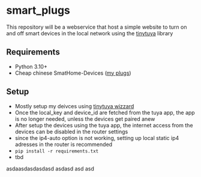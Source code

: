 # smart_plugs

This repository will be a webservice that host a simple website to turn on and off smart devices in the local network using the [tinytuya](https://github.com/jasonacox/tinytuya) library

## Requirements

- Python 3.10+
- Cheap chinese SmatHome-Devices ([my plugs](https://www.amazon.de/Usmart-Steckdose-Smart-WLAN-Sprachsteuerung/dp/B09J8P9YFL/ref=sr_1_6?__mk_de_DE=%C3%85M%C3%85%C5%BD%C3%95%C3%91&crid=W27SLGI75J8Y&dib=eyJ2IjoiMSJ9.NcGiVPdTaerstlacjnw_hXRZqkonT1cFxPHMoGu4lgvIXfD3OuNyJddWNR7hvBAD4HhFaSuuVeg41SpwV8y-JOB6kAUGRUtOGvAif2m8rGclMe3bAUM9F7s5ua_hOapD8TbWr6F5asidif8_odmHPiLCvSIvA16ZsqnGwr2JKpksRYCeFovixelLg60FfufRl7RhpLEH0uNQEFOlt8iwIZbWQgJMLtH1MhB9uaLggKHdrpoggfCS6WV0F0dlo9008L9HKCfXJ2IgqxL5gBx2Y1EhJATcPX-2boNK1Qvw26Y.DashDJ6SAQGDH1OOA0YQM4G0hS0byhohRMn2-9N1_qk&dib_tag=se&keywords=gosund+plug&qid=1711358532&sprefix=gosund+plug%2Caps%2C89&sr=8-6))

## Setup

- Mostly setup my deivces using [tinytuya wizzard](https://github.com/jasonacox/tinytuya?tab=readme-ov-file#setup-wizard---getting-local-keys)
- Once the local_key and device_id are fetched from the tuya app, the app is no longer needed, unless the devices get paired anew
- After setup the devices using the tuya app, the internet access from the devices can be disabled in the router settings
- since the ip4-auto option is not working, setting up local static ip4 adresses in the router is recommended
- `pip install -r requirements.txt`
- tbd

asdaasdasdasdasd
asdasd
asd
asd